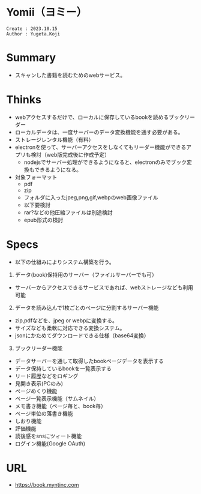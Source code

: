 Yomii（ヨミー）
===
```
Create : 2023.10.15
Author : Yugeta.Koji
```

# Summary
- スキャンした書籍を読むためのwebサービス。


# Thinks
- webアクセスするだけで、ローカルに保存しているbookを読めるブックリーダー
- ローカルデータは、一度サーバーのデータ変換機能を通す必要がある。
- ストレージレンタル機能（有料）
- electronを使って、サーバーアクセスをしなくてもリーダー機能ができるアプリも検討（web版完成後に作成予定）
  - nodejsでサーバー処理ができるようになると、electronのみでブック変換もできるようになる。
- 対象フォーマット
  - pdf
  - zip
  - フォルダに入ったjpeg,png,gif,webpのweb画像ファイル
  * 以下要検討
  - rar?などの他圧縮ファイルは別途検討
  - epub形式の検討


# Specs
- 以下の仕組みによりシステム構築を行う。
1. データ(book)保持用のサーバー（ファイルサーバーでも可）
  - サーバーからアクセスできるサービスであれば、webストレージなども利用可能
2. データを読み込んで1枚ごとのページに分割するサーバー機能
  - zip,pdfなどを、jpeg or webpに変換する。
  - サイズなども柔軟に対応できる変換システム。
  - jsonにかためてダウンロードできる仕様（base64変換）
3. ブックリーダー機能
  - データサーバーを通して取得したbookページデータを表示する
  - データ保持しているbookを一覧表示する
  - リード履歴などをロギング
  - 見開き表示(PCのみ)
  - ページめくり機能
  - ページ一覧表示機能（サムネイル）
  - メモ書き機能（ページ毎と、book毎）
  - ページ単位の落書き機能
  - しおり機能
  - 評価機能
  - 読後感をsnsにツィート機能
  - ログイン機能(Google OAuth)


# URL
- https://book.myntinc.com




